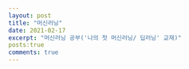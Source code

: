 ```yaml
---
layout: post
title: "머신러닝"
date: 2021-02-17
excerpt: "머신러닝 공부('나의 첫 머신러닝/ 딥러닝' 교재)"
posts:true
comments: true
---
```

